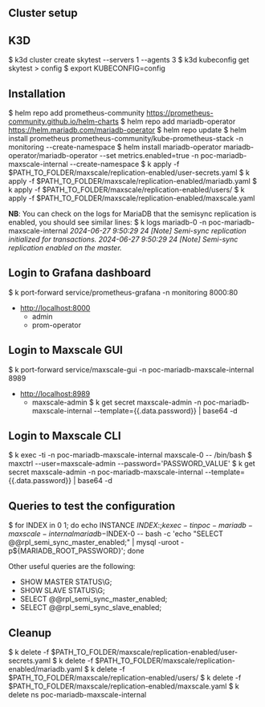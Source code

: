 ## Cluster setup

## K3D

$ k3d cluster create skytest --servers 1 --agents 3
$ k3d kubeconfig get skytest > config
$ export KUBECONFIG=config

## Installation

$ helm repo add prometheus-community <https://prometheus-community.github.io/helm-charts>
$ helm repo add mariadb-operator <https://helm.mariadb.com/mariadb-operator>
$ helm repo update
$ helm install prometheus prometheus-community/kube-prometheus-stack -n monitoring --create-namespace
$ helm install mariadb-operator mariadb-operator/mariadb-operator --set metrics.enabled=true -n poc-mariadb-maxscale-internal --create-namespace
$ k apply -f $PATH_TO_FOLDER/maxscale/replication-enabled/user-secrets.yaml
$ k apply -f $PATH_TO_FOLDER/maxscale/replication-enabled/mariadb.yaml
$ k apply -f $PATH_TO_FOLDER/maxscale/replication-enabled/users/
$ k apply -f $PATH_TO_FOLDER/maxscale/replication-enabled/maxscale.yaml

**NB**: You can check on the logs for MariaDB that the semisync replication is enabled, you should see similar lines:
$ k logs mariadb-0 -n poc-mariadb-maxscale-internal
_2024-06-27 9:50:29 24 [Note] Semi-sync replication initialized for transactions._
_2024-06-27 9:50:29 24 [Note] Semi-sync replication enabled on the master._

## Login to Grafana dashboard

$ k port-forward service/prometheus-grafana -n monitoring 8000:80

- <http://localhost:8000>
  - admin
  - prom-operator

## Login to Maxscale GUI

$ k port-forward service/maxscale-gui -n poc-mariadb-maxscale-internal 8989

- <http://localhost:8989>
  - maxscale-admin
    $ k get secret maxscale-admin -n poc-mariadb-maxscale-internal --template={{.data.password}} | base64 -d

## Login to Maxscale CLI

$ k exec -ti -n poc-mariadb-maxscale-internal maxscale-0 -- /bin/bash
$ maxctrl --user=maxscale-admin --password='PASSWORD_VALUE'
$ k get secret maxscale-admin -n poc-mariadb-maxscale-internal --template={{.data.password}} | base64 -d

## Queries to test the configuration

$ for INDEX in 0 1; do echo INSTANCE $INDEX:; k exec -tin poc-mariadb-maxscale-internal mariadb-$INDEX-0 -- bash -c 'echo "SELECT @@rpl_semi_sync_master_enabled;" | mysql -uroot -p${MARIADB_ROOT_PASSWORD}'; done

Other useful queries are the following:

- SHOW MASTER STATUS\G;
- SHOW SLAVE STATUS\G;
- SELECT @@rpl_semi_sync_master_enabled;
- SELECT @@rpl_semi_sync_slave_enabled;

## Cleanup

$ k delete -f $PATH_TO_FOLDER/maxscale/replication-enabled/user-secrets.yaml
$ k delete -f $PATH_TO_FOLDER/maxscale/replication-enabled/mariadb.yaml
$ k delete -f $PATH_TO_FOLDER/maxscale/replication-enabled/users/
$ k delete -f $PATH_TO_FOLDER/maxscale/replication-enabled/maxscale.yaml
$ k delete ns poc-mariadb-maxscale-internal
